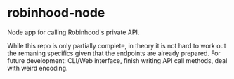 # robinhood-node
Node app for calling Robinhood's private API. 

While this repo is only partially complete, in theory it is not hard to work out the remaning specifics given that the endpoints are already prepared. 
For future development: CLI/Web interface, finish writing API call methods, deal with weird encoding. 
